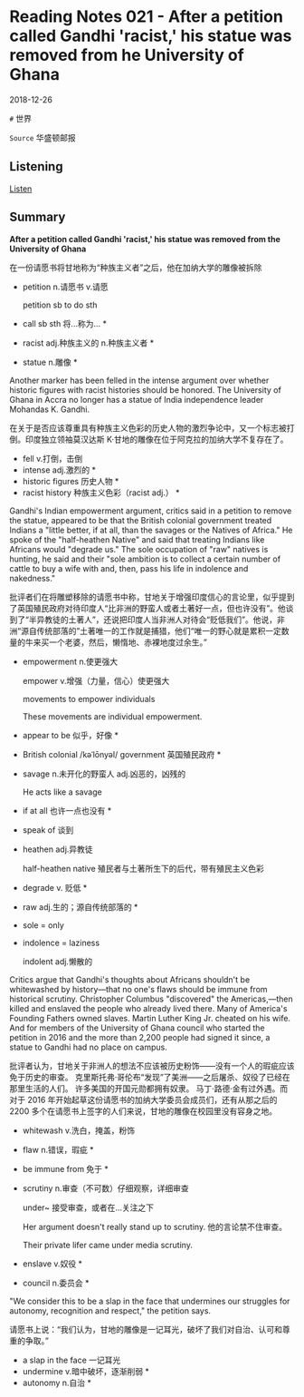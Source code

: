 # Reading Notes 021 - After a petition called Gandhi 'racist,' his statue was removed from he University of Ghana

2018-12-26



`#` 世界

`Source` 华盛顿邮报



## Listening

[Listen](https://reading.liulishuo.com/share/audios/NTJjMDEwMDAwMDAwMDE0Yg==?login=44086617)



## Summary

**After a petition called Gandhi 'racist,' his statue was removed from the University of Ghana**

在一份请愿书将甘地称为“种族主义者”之后，他在加纳大学的雕像被拆除

* petition n.请愿书 v.请愿

  petition sb to do sth

* call sb sth 将...称为...  * 

* racist adj.种族主义的 n.种族主义者 * 

* statue n.雕像 * 


Another marker has been felled in the intense argument over whether historic figures with racist histories should be honored. The University of Ghana in Accra no longer has a statue of India independence leader Mohandas K. Gandhi.

在关于是否应该尊重具有种族主义色彩的历史人物的激烈争论中，又一个标志被打倒。印度独立领袖莫汉达斯 K·甘地的雕像在位于阿克拉的加纳大学不复存在了。

* fell v.打倒，击倒
* intense adj.激烈的 * 
* historic figures 历史人物 * 
* racist history 种族主义色彩（racist adj.） * 



Gandhi's Indian empowerment argument, critics said in a petition to remove the statue, appeared to be that the British colonial government treated Indians a "little better, if at all, than the savages or the Natives of Africa." He spoke of the "half-heathen Native" and said that treating Indians like Africans would "degrade us." The sole occupation of "raw" natives is hunting, he said and their "sole ambition is to collect a certain number of cattle to buy a wife with and, then, pass his life in indolence and nakedness."

批评者们在将雕塑移除的请愿书中称，甘地关于增强印度信心的言论里，似乎提到了英国殖民政府对待印度人“比非洲的野蛮人或者土著好一点，但也许没有”。他谈到了“半异教徒的土著人”，还说把印度人当非洲人对待会“贬低我们”。他说，非洲“源自传统部落的”土著唯一的工作就是捕猎，他们“唯一的野心就是累积一定数量的牛来买一个老婆，然后，懒惰地、赤裸地度过余生。”

* empowerment n.使更强大

  empower v.增强（力量，信心）使更强大

  movements to empower individuals

  These movements are individual empowerment.

* appear to be 似乎，好像 *

* British colonial /kəˈlōnyəl/ government 英国殖民政府 *

* savage n.未开化的野蛮人 adj.凶恶的，凶残的

  He acts like a savage

* if at all 也许一点也没有 * 

* speak of 谈到

* heathen adj.异教徒

  half-heathen native 殖民者与土著所生下的后代，带有殖民主义色彩

* degrade v. 贬低 * 

* raw adj.生的；源自传统部落的 * 

* sole = only 

* indolence = laziness

  indolent adj.懒散的



Critics argue that Gandhi's thoughts about Africans shouldn't be whitewashed by history—that no one's flaws should be immune from historical scrutiny. Christopher Columbus "discovered" the Americas,—then killed and enslaved the people who already lived there. Many of America's Founding Fathers owned slaves. Martin Luther King Jr. cheated on his wife. And for members of the University of Ghana council who started the petition in 2016 and the more than 2,200 people had signed it since, a statue to Gandhi had no place on campus.

批评者认为，甘地关于非洲人的想法不应该被历史粉饰——没有一个人的瑕疵应该免于历史的审查。 克里斯托弗·哥伦布“发现”了美洲——之后屠杀、奴役了已经在那里生活的人们。 许多美国的开国元勋都拥有奴隶。 马丁·路德·金有过外遇。而对于 2016 年开始起草这份请愿书的加纳大学委员会成员们，还有从那之后的 2200 多个在请愿书上签字的人们来说，甘地的雕像在校园里没有容身之地。

* whitewash v.洗白，掩盖，粉饰

* flaw n.错误，瑕疵 * 

* be immune  from 免于 * 

* scrutiny n.审查（不可数）仔细观察，详细审查

  under~ 接受审查，或者在...关注之下

  Her argument doesn't really stand up to scrutiny. 他的言论禁不住审查。

  Their private lifer came under media scrutiny.

* enslave v.奴役 * 

* council n.委员会 * 



"We consider this to be a slap in the face that undermines our struggles for autonomy, recognition and respect," the petition says.

请愿书上说：“我们认为，甘地的雕像是一记耳光，破坏了我们对自治、认可和尊重的争取。”

* a slap in the face 一记耳光
* undermine v.暗中破坏，逐渐削弱 * 
* autonomy n.自治 * 



